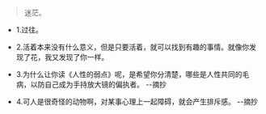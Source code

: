 >迷茫。

- 1.过往。

- 2.活着本来没有什么意义，但是只要活着，就可以找到有趣的事情。就像你发现了花，我又发现了你一样。

- 3.为什么让你读《人性的弱点》呢，是希望你分清楚，哪些是人性共同的毛病，以防自己成为手持放大镜的偏执者。 --摘抄

- 4.可人是很奇怪的动物啊，对某事心理上一起障碍，就会产生排斥感。 --摘抄
